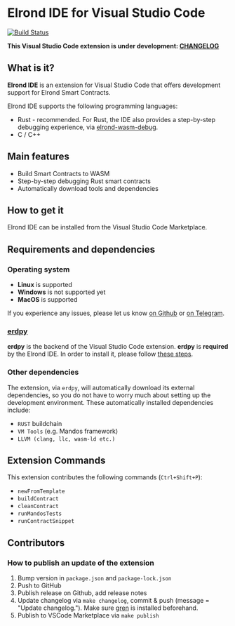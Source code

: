 # Elrond IDE for Visual Studio Code

[![Build Status](https://travis-ci.com/ElrondNetwork/elrond-ide-vscode.svg?branch=master)](https://travis-ci.com/ElrondNetwork/elrond-ide-vscode)

**This Visual Studio Code extension is under development: [CHANGELOG](https://github.com/ElrondNetwork/elrond-ide-vscode/releases)**

## What is it?

**Elrond IDE** is an extension for Visual Studio Code that offers development support for Elrond Smart Contracts.

Elrond IDE supports the following programming languages:

 - Rust - recommended. For Rust, the IDE also provides a step-by-step debugging experience, via [elrond-wasm-debug](https://crates.io/keywords/elrond).
 - C / C++

## Main features

 - Build Smart Contracts to WASM
 - Step-by-step debugging Rust smart contracts
 - Automatically download tools and dependencies

## How to get it

Elrond IDE can be installed from the Visual Studio Code Marketplace.

## Requirements and dependencies

### Operating system

 - **Linux** is supported
 - **Windows** is not supported yet
 - **MacOS** is supported

If you experience any issues, please let us know [on Github](https://github.com/ElrondNetwork/elrond-ide-vscode/issues) or [on Telegram](https://t.me/ElrondDevelopers).

### [erdpy](https://github.com/ElrondNetwork/elrond-sdk-erdpy)

**erdpy** is the backend of the Visual Studio Code extension. **erdpy** is **required** by the Elrond IDE. In order to install it, please follow [these steps](https://docs.elrond.com/sdk-and-tools/erdpy/installing-erdpy).

### Other dependencies

The extension, via `erdpy`, will automatically download its external dependencies, so you do not have to worry much about setting up the development environment. These automatically installed dependencies include:

* `RUST` buildchain
* `VM Tools` (e.g. Mandos framework)
* `LLVM (clang, llc, wasm-ld etc.)`

## Extension Commands

This extension contributes the following commands (`Ctrl+Shift+P`):

* `newFromTemplate`
* `buildContract`
* `cleanContract`
* `runMandosTests`
* `runContractSnippet`

## Contributors

### How to publish an update of the extension

1. Bump version in `package.json` and `package-lock.json`
2. Push to GitHub
3. Publish release on Github, add release notes
4. Update changelog via `make changelog`, commit & push (message = "Update changelog."). Make sure [gren](https://github.com/github-tools/github-release-notes#installation) is installed beforehand.
5. Publish to VSCode Marketplace via `make publish`
